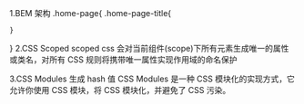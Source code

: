 1.BEM 架构
.home-page{
.home-page-title{

    }

}
2.CSS Scoped
scoped css 会对当前组件(scope)下所有元素生成唯一的属性或类名，对所有 CSS 规则将携带唯一属性实现作用域的命名保护

3.CSS Modules
生成 hash 值
CSS Modules 是一种 CSS 模块化的实现方式，它允许你使用 CSS 模块，将 CSS 模块化，并避免了 CSS 污染。